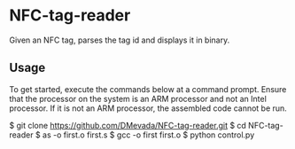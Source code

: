 # NFC-tag-reader

Given an NFC tag, parses the tag id and displays it in binary.

## Usage

To get started, execute the commands below at a command prompt.
Ensure that the processor on the system is an ARM processor and not an Intel processor.
If it is not an ARM processor, the assembled code cannot be run.

$ git clone https://github.com/DMevada/NFC-tag-reader.git
$ cd NFC-tag-reader
$ as -o first.o first.s
$ gcc -o first first.o
$ python control.py
